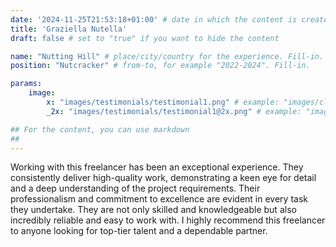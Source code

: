 ```yaml
---
date: '2024-11-25T21:53:18+01:00' # date in which the content is created - defaults to "today"
title: 'Graziella Nutella'
draft: false # set to "true" if you want to hide the content 

name: "Nutting Hill" # place/city/country for the experience. Fill-in.
position: "Nutcracker" # from-to, for example "2022-2024". Fill-in.

params:
    image:
        x: "images/testimonials/testimonial1.png" # example: "images/clients/asgardia.png"
        _2x: "images/testimonials/testimonial1@2x.png" # example: "images/clients/asgardia@2x.png"

## For the content, you can use markdown
##
---
```


Working with this freelancer has been an exceptional experience. They consistently deliver high-quality work, demonstrating a keen eye for detail and a deep understanding of the project requirements. Their professionalism and commitment to excellence are evident in every task they undertake. They are not only skilled and knowledgeable but also incredibly reliable and easy to work with. I highly recommend this freelancer to anyone looking for top-tier talent and a dependable partner.